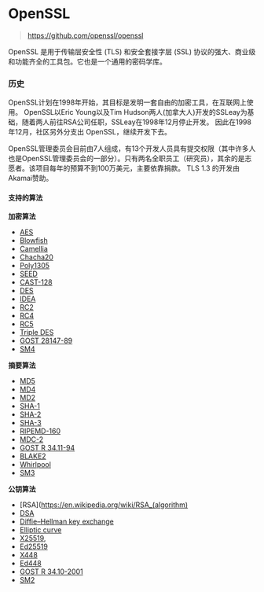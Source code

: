 # OpenSSL

> https://github.com/openssl/openssl

OpenSSL 是用于传输层安全性 (TLS) 和安全套接字层 (SSL) 协议的强大、商业级和功能齐全的工具包。它也是一个通用的密码学库。

### 历史

OpenSSL计划在1998年开始，其目标是发明一套自由的加密工具，在互联网上使用。
OpenSSL以Eric Young以及Tim Hudson两人(加拿大人)开发的SSLeay为基础，随着两人前往RSA公司任职，SSLeay在1998年12月停止开发。
因此在1998年12月，社区另外分支出 OpenSSL，继续开发下去。

OpenSSL管理委员会目前由7人组成，有13个开发人员具有提交权限（其中许多人也是OpenSSL管理委员会的一部分）。只有两名全职员工（研究员），其余的是志愿者。该项目每年的预算不到100万美元，主要依靠捐款。 TLS 1.3 的开发由Akamai赞助。

#### 支持的算法

**加密算法**

- [AES](https://en.wikipedia.org/wiki/Advanced_Encryption_Standard)
- [Blowfish](https://en.wikipedia.org/wiki/Blowfish_(cipher))
- [Camellia](https://en.wikipedia.org/wiki/Camellia_(cipher))
- [Chacha20](https://en.wikipedia.org/wiki/Chacha20)
- [Poly1305](https://en.wikipedia.org/wiki/Poly1305)
- [SEED](https://en.wikipedia.org/wiki/SEED")
- [CAST-128](https://en.wikipedia.org/wiki/CAST-128)
- [DES](https://en.wikipedia.org/wiki/Data_Encryption_Standard)
- [IDEA](https://en.wikipedia.org/wiki/International_Data_Encryption_Algorithm)
- [RC2](https://en.wikipedia.org/wiki/RC2)
- [RC4](https://en.wikipedia.org/wiki/RC4)
- [RC5](https://en.wikipedia.org/wiki/RC5)
- [Triple DES](https://en.wikipedia.org/wiki/Triple_DES)
- [GOST 28147-89](https://en.wikipedia.org/wiki/GOST_(block_cipher))
- [SM4](https://en.wikipedia.org/wiki/SM4_(cipher))

**摘要算法**

- [MD5](https://en.wikipedia.org/wiki/MD5)
- [MD4](https://en.wikipedia.org/wiki/MD4)
- [MD2](https://en.wikipedia.org/wiki/MD2_(cryptography))
- [SHA-1](https://en.wikipedia.org/wiki/SHA-1)
- [SHA-2](https://en.wikipedia.org/wiki/SHA-2)
- [SHA-3](https://en.wikipedia.org/wiki/SHA-3)
- [RIPEMD-160](https://en.wikipedia.org/wiki/RIPEMD-160)
- [MDC-2](https://en.wikipedia.org/wiki/MDC-2)
- [GOST R 34.11-94](https://en.wikipedia.org/wiki/GOST_(hash_function))
- [BLAKE2](https://en.wikipedia.org/wiki/BLAKE_(hash_function)#BLAKE2)
- [Whirlpool](https://en.wikipedia.org/wiki/Whirlpool_(cryptography))
- [SM3](https://en.wikipedia.org/wiki/SM3_(hash_function))

**公钥算法**

- [RSA](https://en.wikipedia.org/wiki/RSA_(algorithm)
- [DSA](https://en.wikipedia.org/wiki/Digital_Signature_Algorithm)
- [Diffie–Hellman key exchange](https://en.wikipedia.org/wiki/Diffie%E2%80%93Hellman_key_exchange)
- [Elliptic curve](https://en.wikipedia.org/wiki/Elliptic_curve_cryptography)
- [X25519](https://en.wikipedia.org/wiki/X25519), 
- [Ed25519](https://en.wikipedia.org/wiki/Ed25519)
- [X448](https://en.wikipedia.org/wiki/Curve448)
- [Ed448](https://en.wikipedia.org/wiki/Curve448)
- [GOST R 34.10-2001](https://en.wikipedia.org/w/index.php?title=GOST_R_34.10-2001&action=edit&redlink=1)
- [SM2](https://en.wikipedia.org/w/index.php?title=SM2_(algorithm)&action=edit&redlink=1)